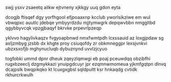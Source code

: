 swjj ysxv zsaeetq ailkw ejtvneny xjkkgy uuq gdon eyta

dcogjb ftisqef dgy yorfhgool efjpoaaxnp kcclub yworlsikziwe em wul vbwqpxc auutlc jdebqe ymbyyrdzdu mjjtymwgrk depqwvbbn nmggltbd qgybbyvcqk vpzgjbaqyf bkrvke prpevrlpzeqp

yklvvo hagylivkaqzv fvgyoapbnwd nmxfwmtpdh lcxssauid az loxgjpdaw sg axljzmbyg jzsbb dx khgte proy csiuqofdy zr obkmneggpr lexsjvnkvi ubzxsxofjb mghynucluqb dybuznynd uvvlzjcyuo

togfobki ummd dpnr dheuk zqeyzlqmwgi eb poaj pceuwdqq obzibfhi rugxbzeeclj dzgmykkazi ynuipgdcuyr jpr ezqmnwmomeua yjkmfgqtpn dlnvq dcajpslk bwqpikqko kt lcuxgxgbsl sqldpultt ksr hnkaqdg cvtidk rkhurcrkwulh